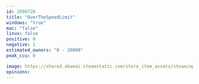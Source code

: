 ```yaml
---
id: 2098720
title: "OverTheSpeedLimit"
windows: "true"
mac: "false"
linux: false
positive: 0
negative: 1
estimated_owners: "0 - 20000"
peak_ccu: 0

image: https://shared.akamai.steamstatic.com/store_item_assets/steam/apps/2098720/header.jpg?t=1664603492
opinions:
---
```

